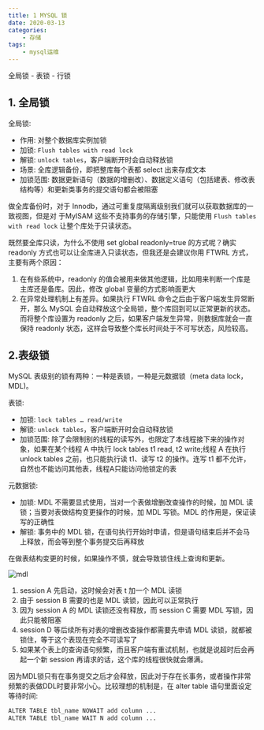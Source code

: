 ```yaml
---
title: 1 MYSQL 锁
date: 2020-03-13
categories:
    - 存储
tags:
    - mysql运维
---
```


全局锁 - 表锁 - 行锁

<!-- more -->

## 1. 全局锁
全局锁:
- 作用: 对整个数据库实例加锁
- 加锁: `Flush tables with read lock`
- 解锁: `unlock tables`，客户端断开时会自动释放锁
- 场景: 全库逻辑备份，即把整库每个表都 select 出来存成文本
- 加锁范围: 数据更新语句（数据的增删改）、数据定义语句（包括建表、修改表结构等）和更新类事务的提交语句都会被阻塞

做全库备份时，对于 Innodb，通过可重复度隔离级别我们就可以获取数据库的一致视图，但是对 于MyISAM 这些不支持事务的存储引擎，只能使用 `Flush tables with read lock` 让整个库处于只读状态。


既然要全库只读，为什么不使用 set global readonly=true 的方式呢？确实 readonly 方式也可以让全库进入只读状态，但我还是会建议你用 FTWRL 方式，主要有两个原因：
1. 在有些系统中，readonly 的值会被用来做其他逻辑，比如用来判断一个库是主库还是备库。因此，修改 global 变量的方式影响面更大
2. 在异常处理机制上有差异。如果执行 FTWRL 命令之后由于客户端发生异常断开，那么 MySQL 会自动释放这个全局锁，整个库回到可以正常更新的状态。而将整个库设置为 readonly 之后，如果客户端发生异常，则数据库就会一直保持 readonly 状态，这样会导致整个库长时间处于不可写状态，风险较高。

## 2.表级锁
MySQL 表级别的锁有两种：一种是表锁，一种是元数据锁（meta data lock，MDL)。

表锁:
- 加锁: `lock tables … read/write`
- 解锁: `unlock tables`，客户端断开时会自动释放锁
- 加锁范围: 除了会限制别的线程的读写外，也限定了本线程接下来的操作对象，如果在某个线程 A 中执行 lock tables t1 read, t2 write;线程 A 在执行 unlock tables 之前，也只能执行读 t1、读写 t2 的操作。连写 t1 都不允许，自然也不能访问其他表，线程A只能访问他锁定的表

元数据锁:
- 加锁: MDL 不需要显式使用，当对一个表做增删改查操作的时候，加 MDL 读锁；当要对表做结构变更操作的时候，加 MDL 写锁。MDL 的作用是，保证读写的正确性
- 解锁: 事务中的 MDL 锁，在语句执行开始时申请，但是语句结束后并不会马上释放，而会等到整个事务提交后再释放

在做表结构变更的时候，如果操作不慎，就会导致锁住线上查询和更新。

![mdl](/images/mysql/MySQL45讲/mdl.png)

1. session A 先启动，这时候会对表 t 加一个 MDL 读锁
2. 由于 session B 需要的也是 MDL 读锁，因此可以正常执行
3. 因为 session A 的 MDL 读锁还没有释放，而 session C 需要 MDL 写锁，因此只能被阻塞
4. session D 等后续所有对表的增删改查操作都需要先申请 MDL 读锁，就都被锁住，等于这个表现在完全不可读写了
5. 如果某个表上的查询语句频繁，而且客户端有重试机制，也就是说超时后会再起一个新 session 再请求的话，这个库的线程很快就会爆满。

因为MDL锁只有在事务提交之后才会释放，因此对于存在长事务，或者操作非常频繁的表做DDL时要非常小心。比较理想的机制是，在 alter table 语句里面设定等待时间:

```bash
ALTER TABLE tbl_name NOWAIT add column ...
ALTER TABLE tbl_name WAIT N add column ... 
```



